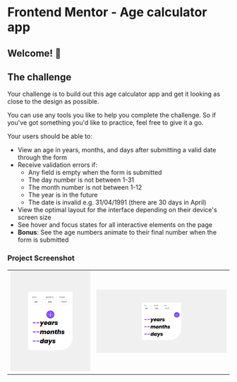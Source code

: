 # Frontend Mentor - Age calculator app

## Welcome! 👋

## The challenge

Your challenge is to build out this age calculator app and get it looking as close to the design as possible.

You can use any tools you like to help you complete the challenge. So if you've got something you'd like to practice, feel free to give it a go.

Your users should be able to: 

- View an age in years, months, and days after submitting a valid date through the form
- Receive validation errors if:
  - Any field is empty when the form is submitted
  - The day number is not between 1-31
  - The month number is not between 1-12
  - The year is in the future
  - The date is invalid e.g. 31/04/1991 (there are 30 days in April)
- View the optimal layout for the interface depending on their device's screen size
- See hover and focus states for all interactive elements on the page
- **Bonus**: See the age numbers animate to their final number when the form is submitted

### Project Screenshot

<table>
        <tr>
		    <td>
                <img src="./design/mscreenshot.png"
                    alt="Mobile solution" width="100%" title="Mobile solution"  />
            </td>
            <td>
                <img src="./design/dscreenshot.png"
                    alt="Desktop solution" width="100%" title="Desktop solution"/>
            </td>
        </tr>
</table>
